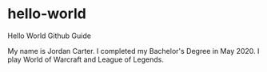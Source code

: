 # hello-world
Hello World Github Guide

My name is Jordan Carter. I completed my Bachelor's Degree in May 2020. I play World of Warcraft and League of Legends.
